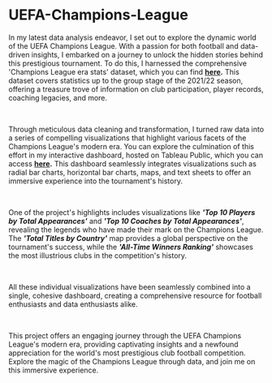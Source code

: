 # UEFA-Champions-League

In my latest data analysis endeavor, I set out to explore the dynamic world of the UEFA Champions League. With a passion for both football and data-driven insights, I embarked on a journey to unlock the hidden stories behind this prestigious tournament. To do this, I harnessed the comprehensive 'Champions League era stats' dataset, which you can find **[here](https://www.kaggle.com/datasets/basharalkuwaiti/champions-league-era-stats).** This dataset covers statistics up to the group stage of the 2021/22 season, offering a treasure trove of information on club participation, player records, coaching legacies, and more.

​

Through meticulous data cleaning and transformation, I turned raw data into a series of compelling visualizations that highlight various facets of the Champions League's modern era. You can explore the culmination of this effort in my interactive dashboard, hosted on Tableau Public, which you can access **[here](https://public.tableau.com/views/UEFAChampionsLeague_16937530478560/Dashboard1?:language=en-US&:display_count=n&:origin=viz_share_link).** This dashboard seamlessly integrates visualizations such as radial bar charts, horizontal bar charts, maps, and text sheets to offer an immersive experience into the tournament's history.

​

One of the project's highlights includes visualizations like ***'Top 10 Players by Total Appearances'*** and ***'Top 10 Coaches by Total Appearances'***, revealing the legends who have made their mark on the Champions League. The ***'Total Titles by Country'*** map provides a global perspective on the tournament's success, while the ***'All-Time Winners Ranking'*** showcases the most illustrious clubs in the competition's history.

​

All these individual visualizations have been seamlessly combined into a single, cohesive dashboard, creating a comprehensive resource for football enthusiasts and data enthusiasts alike.

​

This project offers an engaging journey through the UEFA Champions League's modern era, providing captivating insights and a newfound appreciation for the world's most prestigious club football competition. Explore the magic of the Champions League through data, and join me on this immersive experience.
